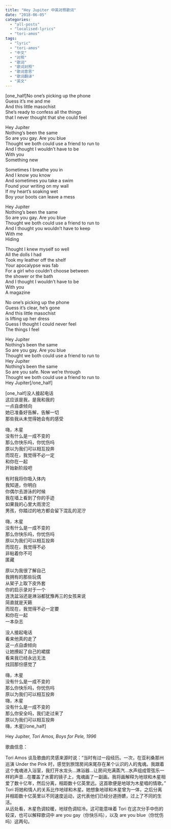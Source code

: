 ```yaml
---
title: "Hey Jupiter 中英对照歌词"
date: "2018-06-05"
categories: 
  - "all-posts"
  - "localised-lyrics"
  - "tori-amos"
tags: 
  - "lyric"
  - "tori-amos"
  - "中文"
  - "对照"
  - "歌词"
  - "歌词对照"
  - "歌词意思"
  - "歌词翻译"
  - "英文"
---
```


\[one\_half\]No one’s picking up the phone  
Guess it’s me and me   
And this little masochist  
She’s ready to confess all the things  
that I never thought that she could feel

Hey Jupiter  
Nothing’s been the same  
So are you gay. Are you blue  
Thought we both could use a friend to run to  
And I thought I wouldn’t have to be  
With you  
Something new

Sometimes I breathe you in  
And I know you know  
And sometimes you take a swim  
Found your writing on my wall  
If my heart’s soaking wet  
Boy your boots can leave a mess

Hey Jupiter  
Nothing’s been the same  
So are you gay. Are you blue  
Thought we both could use a friend to run to  
And I thought you wouldn’t have to keep  
With me  
Hiding

Thought I knew myself so well  
All the dolls I had  
Took my leather off the shelf  
Your apocalypse was fab  
For a girl who couldn’t choose between  
the shower or the bath  
And I thought I wouldn’t have to be  
With you  
A magazine

No one’s picking up the phone  
Guess it’s clear, he’s gone  
And this little masochist  
is lifting up her dress  
Guess I thought I could never feel  
The things I feel

Hey Jupiter  
Nothing’s been the same  
So are you gay. Are you blue  
Thought we both could use a friend to run to  
Hey Jupiter  
Nothing’s been the same  
So are you safe. Now we’re through  
Thought we both could use a friend to run to  
Hey Jupiter\[/one\_half\]

\[one\_half\]没人接起电话  
这应该是我，是我和我的  
一点自虐倾向  
她已准备好告解，告解一切  
那些我从未觉得她会有的感受

嗨，木星  
没有什么是一成不变的  
那么你快乐吗，你忧伤吗  
原以为我们可以相互投奔  
而现在，我觉得不必一定  
和你在一起  
开始新阶段吧

有时我将你吸入体内  
我知道，你明白  
你偶尔去游泳的时候  
我在墙上看到了你的手迹  
如果我的心里大雨滂沱  
男孩，你踏过的地方都会留下混乱的泥泞

嗨，木星  
没有什么是一成不变的  
那么你快乐吗，你忧伤吗  
原以为我们可以相互投奔  
而现在，我觉得不必  
非粘着你不可  
匿藏

原以为我很了解自己  
我拥有的那些玩偶  
从架子上取下皮外套  
你的启示录对于一个  
连洗盆浴还是淋浴都犹豫再三的女孩来说  
简直就是天籁  
而现在，我觉得不必一定要  
和你在一起  
一本杂志

没人接起电话  
看来他真的走了  
这一点自虐倾向  
让她撩起了自己的裙摆  
看来我已经永远无法  
找回那份感觉了

嗨，木星  
没有什么是一成不变的  
那么你快乐吗，你忧伤吗  
原以为我们可以相互投奔  
嗨，木星  
没有什么是一成不变的  
那么你安全吗，我们走过来了  
原以为我们可以相互投奔  
嗨，木星\[/one\_half\]

Hey Jupiter, _Tori Amos, Boys for Pele, 1996_

歌曲信息：

Tori Amos 谈及歌曲的灵感来源时说：“当时有过一段经历。一次，在亚利桑那州巡演 Under the Pink 时，感觉到旅馆房间床尾存在某个认识的人的鬼魂。我跟着这个鬼魂进入浴室，我打开水龙头…淋浴器…让房间充满蒸汽…水声组成管弦乐一样的声音…在覆盖了水雾的镜子上，鬼魂画了一副画。我将画解释为地球和木星相爱了数十亿年，然后分离，相距数十亿英里远。这首歌便是地球为木星唱的情歌。”  
Tori 将她和情人的关系比作地球和木星。她想象地球和木星曾为一体，之后分离并相距数十亿英里以不同速度运动，这代表他们已经分道扬镳，过上了不同的生活。  
从远处看，木星色调较暖，地球色调较冷。这可能意味着 Tori 在这次分手中伤的较深，也可以解释歌词中 are you gay（你快乐吗），以及 are you blue（你忧伤吗）这两句。

